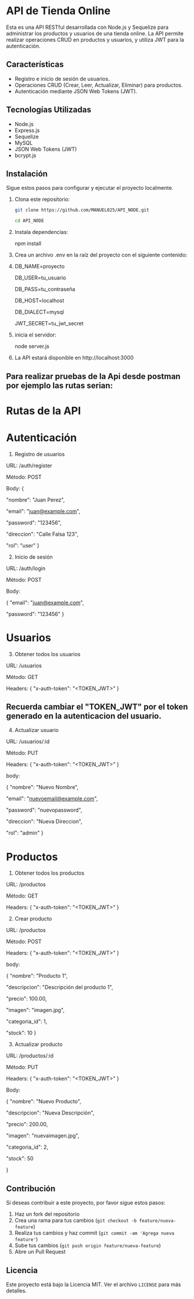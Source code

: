 # API de Tienda Online

Esta es una API RESTful desarrollada con Node.js y Sequelize para administrar los productos y usuarios de una tienda online. La API permite realizar operaciones CRUD en productos y usuarios, y utiliza JWT para la autenticación.


## Características

- Registro e inicio de sesión de usuarios.
- Operaciones CRUD (Crear, Leer, Actualizar, Eliminar) para productos.
- Autenticación mediante JSON Web Tokens (JWT).

## Tecnologías Utilizadas

- Node.js
- Express.js
- Sequelize
- MySQL
- JSON Web Tokens (JWT)
- bcrypt.js

## Instalación

Sigue estos pasos para configurar y ejecutar el proyecto localmente.

1. Clona este repositorio:

   ```sh
   git clone https://github.com/MANUEL025/API_NODE.git
   
   cd API_NODE

2. Instala dependencias:
   
    npm install

4. Crea un archivo .env en la raíz del proyecto con el siguiente contenido:
5. 
   DB_NAME=proyecto
   
   DB_USER=tu_usuario
   
   DB_PASS=tu_contraseña
   
   DB_HOST=localhost
   
   DB_DIALECT=mysql
   
   JWT_SECRET=tu_jwt_secret

7. inicia el servidor:
   
   node server.js

9. La API estará disponible en http://localhost:3000


## Para realizar pruebas de la Api desde postman por ejemplo las rutas serian:

#  Rutas de la API
#  Autenticación
1. Registro de usuarios

URL: /auth/register

Método: POST

 Body: {

  "nombre": "Juan Perez",
  
  "email": "juan@example.com",
  
  "password": "123456",
  
  "direccion": "Calle Falsa 123",
  
  "rol": "user"
}



2. Inicio de sesión

URL: /auth/login

Método: POST

 Body:
 
{
  "email": "juan@example.com",
  
  "password": "123456"
}



# Usuarios
3. Obtener todos los usuarios

URL: /usuarios

 Método: GET
 
Headers:
{
  "x-auth-token": "<TOKEN_JWT>"
}

## Recuerda cambiar el "TOKEN_JWT" por el token generado en la autenticacion del usuario.

4. Actualizar usuario

URL: /usuarios/:id

Método: PUT

 Headers:
{
  "x-auth-token": "<TOKEN_JWT>"
}

 body:
 
{
  "nombre": "Nuevo Nombre",
  
  "email": "nuevoemail@example.com",
  
  "password": "nuevopassword",
  
  "direccion": "Nueva Direccion",
  
  "rol": "admin"
}

#  Productos

1. Obtener todos los productos

URL: /productos

Método: GET

 Headers:
{
  "x-auth-token": "<TOKEN_JWT>"
}

2. Crear producto

URL: /productos

Método: POST

 Headers:
{
  "x-auth-token": "<TOKEN_JWT>"
}

 body:
 
{
  "nombre": "Producto 1",
  
  "descripcion": "Descripción del producto 1",
  
  "precio": 100.00,
  
  "imagen": "imagen.jpg",
  
  "categoria_id": 1,
  
  "stock": 10
}

3. Actualizar producto

URL: /productos/:id

Método: PUT

 Headers:
{
  "x-auth-token": "<TOKEN_JWT>"
}

 Body:
 
{
  "nombre": "Nuevo Producto",
  
  "descripcion": "Nueva Descripción",
  
  "precio": 200.00,
  
  "imagen": "nuevaimagen.jpg",
  
  "categoria_id": 2,
  
  "stock": 50
  
}




## Contribución

Si deseas contribuir a este proyecto, por favor sigue estos pasos:

1. Haz un fork del repositorio
2. Crea una rama para tus cambios (`git checkout -b feature/nueva-feature`)
3. Realiza tus cambios y haz commit (`git commit -am 'Agrega nueva feature'`)
4. Sube tus cambios (`git push origin feature/nueva-feature`)
5. Abre un Pull Request

## Licencia

Este proyecto está bajo la Licencia MIT. Ver el archivo `LICENSE` para más detalles.







